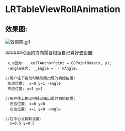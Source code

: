 # LRTableViewRollAnimation

## 效果图:
![效果图.gif](http://upload-images.jianshu.io/upload_images/2353624-4d380e2ff3bbdfe7.gif?imageMogr2/auto-orient/strip)

######动画的方向需要根据自己喜好去设置:
```
 x,y值为:  _cellAnchorPoint = CGPointMake(x, y);
 -angle值为:  _angle =  - kAngle;

//用户往下拖动时候动画出现的初始位置:
 左边位置:  x=0 y=1 -angle 
 右边位置: x=1 y=1 

//用户往上拖动时候动画出现的初始位置:
  左边位置: x=0 y=0 
  右边位置: x=1 y=0 -angle 

//在中心点翻转设置:
  x=0.5 y=0.5 

```
